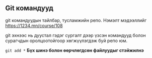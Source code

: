 ## Git командууд
git командуудын тайлбар, тусламжийн репо. Нэмэлт мэдээллийг https://1234.mn/course/108

git эхнээс нь дуустал гэдэг сургалт дээр үзсэн командууд болон сурагчдын оролцоотойгоор хөгжүүлэгдэж буй репо юм.

`git add *` **Бүх шинэ болон өөрчлөгдсөн файлуудыг стэйжилнэ**
